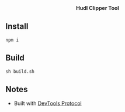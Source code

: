 <div align="center">
  <h4 style="margin-top:0">Hudl Clipper Tool</h4>
</div>

## Install
`npm i`

## Build
`sh build.sh`

## Notes
- Built with [DevTools Protocol](https://chromedevtools.github.io/devtools-protocol/)
